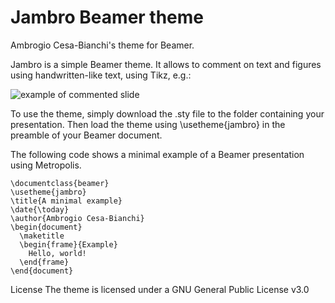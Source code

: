 # Jambro Beamer theme
Ambrogio Cesa-Bianchi's theme for Beamer.

Jambro is a simple Beamer theme. It allows to comment on text and figures using handwritten-like text, using Tikz, e.g.:

![example of commented slide](https://github.com/ambropo/JambroBeamerTheme/tree/main/graphics/screenshot.png?raw=true)

To use the theme, simply download the .sty file to the folder containing your presentation. Then load the theme using \usetheme{jambro} in the preamble of your Beamer document.

The following code shows a minimal example of a Beamer presentation using Metropolis.

```
\documentclass{beamer}
\usetheme{jambro}
\title{A minimal example}
\date{\today}
\author{Ambrogio Cesa-Bianchi}
\begin{document}
  \maketitle
  \begin{frame}{Example}
    Hello, world!
  \end{frame}
\end{document}
```

License
The theme is licensed under a GNU General Public License v3.0
